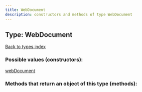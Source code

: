 ```yaml
---
title: WebDocument
description: constructors and methods of type WebDocument
---
```

## Type: WebDocument  
[Back to types index](index.md)



### Possible values (constructors):

[webDocument](../constructors/webDocument.md)  



### Methods that return an object of this type (methods):



